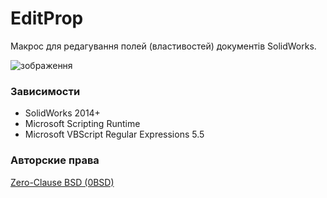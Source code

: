 # EditProp
Макрос для редагування полей (властивостей) документів SolidWorks.

![зображення](https://user-images.githubusercontent.com/28775275/223138011-da318a71-3f27-4cfe-95cc-0a0ddbbb6fb2.png)


### Зависимости
- SolidWorks 2014+
- Microsoft Scripting Runtime
- Microsoft VBScript Regular Expressions 5.5

### Авторские права

[Zero-Clause BSD (0BSD)](https://opensource.org/licenses/0BSD)
